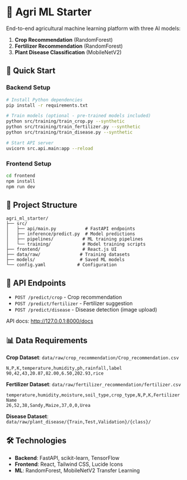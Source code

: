 # 🌱 Agri ML Starter

End-to-end agricultural machine learning platform with three AI models:
1. **Crop Recommendation** (RandomForest)
2. **Fertilizer Recommendation** (RandomForest) 
3. **Plant Disease Classification** (MobileNetV2)

## 🚀 Quick Start

### Backend Setup
```bash
# Install Python dependencies
pip install -r requirements.txt

# Train models (optional - pre-trained models included)
python src/training/train_crop.py --synthetic
python src/training/train_fertilizer.py --synthetic
python src/training/train_disease.py --synthetic

# Start API server
uvicorn src.api.main:app --reload
```

### Frontend Setup
```bash
cd frontend
npm install
npm run dev
```

## 📁 Project Structure
```
agri_ml_starter/
├── src/
│   ├── api/main.py           # FastAPI endpoints
│   ├── inference/predict.py  # Model predictions
│   ├── pipelines/           # ML training pipelines
│   └── training/            # Model training scripts
├── frontend/                # React.js UI
├── data/raw/               # Training datasets
├── models/                 # Saved ML models
└── config.yaml            # Configuration
```

## 🔗 API Endpoints

- `POST /predict/crop` - Crop recommendation
- `POST /predict/fertilizer` - Fertilizer suggestion  
- `POST /predict/disease` - Disease detection (image upload)

API docs: http://127.0.0.1:8000/docs

## 📊 Data Requirements

**Crop Dataset**: `data/raw/crop_recommendation/Crop_recommendation.csv`
```csv
N,P,K,temperature,humidity,ph,rainfall,label
90,42,43,20.87,82.00,6.50,202.93,rice
```

**Fertilizer Dataset**: `data/raw/fertilizer_recommendation/fertilizer.csv`
```csv
temperature,humidity,moisture,soil_type,crop_type,N,P,K,Fertilizer Name
26,52,38,Sandy,Maize,37,0,0,Urea
```

**Disease Dataset**: `data/raw/plant_disease/{Train,Test,Validation}/{class}/`

## 🛠️ Technologies

- **Backend**: FastAPI, scikit-learn, TensorFlow
- **Frontend**: React, Tailwind CSS, Lucide Icons
- **ML**: RandomForest, MobileNetV2 Transfer Learning
